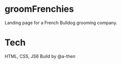 # groomFrenchies
Landing page for a French Bulldog grooming company.
# Tech
HTML, CSS, JS6
Build by @a-then
